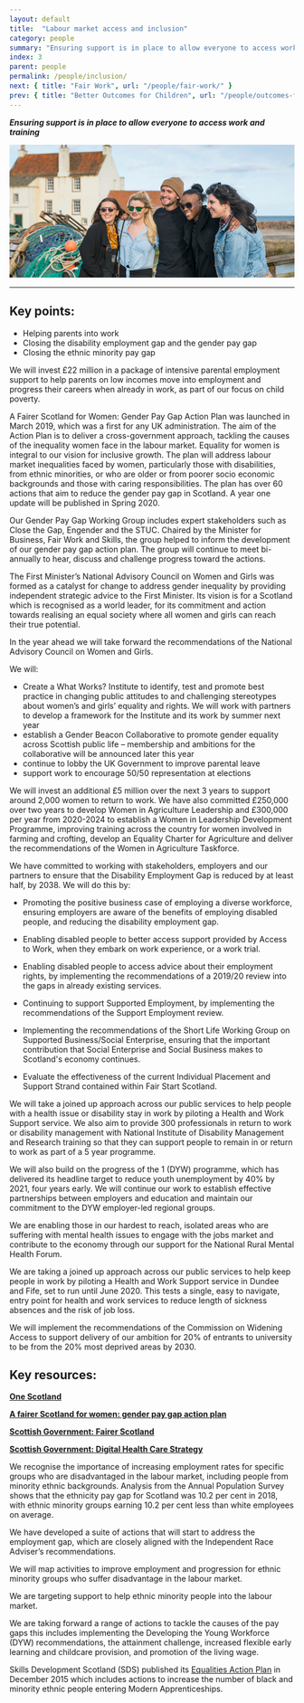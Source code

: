 ```yaml
---
layout: default
title:  "Labour market access and inclusion"
category: people
summary: "Ensuring support is in place to allow everyone to access work and training"
index: 3
parent: people
permalink: /people/inclusion/
next: { title: "Fair Work", url: "/people/fair-work/" }
prev: { title: "Better Outcomes for Children", url: "/people/outcomes-for-children" }
---
```

***Ensuring support is in place to allow everyone to access work and training***

![A photograph of young people grouped for a photograph at an East Neuk fishing village in Fife](/assets/images/pageimages/People.38.jpg)  

---

## Key points:

* Helping parents into work
* Closing the disability employment gap and the gender pay gap
* Closing the ethnic minority pay gap

We will invest £22 million in a package of intensive parental employment support to help parents on low incomes move into employment and progress their careers when already in work, as part of our focus on child poverty.  

A Fairer Scotland for Women: Gender Pay Gap Action Plan was launched in March 2019, which was a first for any UK administration. The aim of the Action Plan is to deliver a cross-government approach, tackling the causes of the inequality women face in the labour market. Equality for women is integral to our vision for inclusive growth. The plan will address labour market inequalities faced by women, particularly those with disabilities, from ethnic minorities, or who are older or from poorer socio economic backgrounds and those with caring responsibilities. The plan has over 60 actions that aim to reduce the gender pay gap in Scotland. A year one update will be published in Spring 2020.  

Our Gender Pay Gap Working Group includes expert stakeholders such as Close the Gap, Engender and the STUC. Chaired by the Minister for Business, Fair Work and Skills, the group helped to inform the development of our gender pay gap action plan. The group will continue to meet bi-annually to hear, discuss and challenge progress toward the actions.

The First Minister’s National Advisory Council on Women and Girls was formed as a catalyst for change to address gender inequality by providing independent strategic advice to the First Minister. Its vision is for a Scotland which is recognised as a world leader, for its commitment and action towards realising an equal society where all women and girls can reach their true potential.

In the year ahead we will take forward the recommendations of the National Advisory Council on Women and Girls.  

We will:

* Create a What Works? Institute to identify, test and promote best practice in changing public attitudes to and challenging stereotypes about women’s and girls’ equality and rights. We will work with partners to develop a framework for the Institute and its work by summer next year
* establish a Gender Beacon Collaborative to promote gender equality across Scottish public life – membership and ambitions for the collaborative will be announced later this year
* continue to lobby the UK Government to improve parental leave
* support work to encourage 50/50 representation at elections

We will invest an additional £5 million over the next 3 years to support around 2,000 women to return to work.  We have also committed £250,000 over two years to develop Women in Agriculture Leadership and  £300,000 per year from 2020-2024 to establish a Women in Leadership Development Programme, improving training across the country for women involved in farming and crofting, develop an Equality  Charter for Agriculture and deliver the recommendations of the Women in Agriculture Taskforce.  

We have committed to working with stakeholders, employers and our partners to ensure that the Disability Employment Gap is reduced by at least half, by 2038.  We will do this by:  

* Promoting the positive business case of employing a diverse workforce, ensuring employers are aware of the benefits of employing disabled people, and reducing the disability employment gap. 

* Enabling disabled people to better access support provided by Access to Work, when they embark on work experience, or a work trial.

* Enabling disabled people to access advice about their employment rights, by implementing the recommendations of a 2019/20 review into the gaps in already existing services.

* Continuing to support Supported Employment, by implementing the recommendations of the Support Employment review.

* Implementing the recommendations of the Short Life Working Group on Supported Business/Social Enterprise, ensuring that the important contribution that Social Enterprise and Social Business makes to Scotland's economy continues.

* Evaluate the effectiveness of the current Individual Placement and Support Strand contained within Fair Start Scotland.  

We will take a joined up approach across our public services to help people with a health issue or disability stay in work by piloting a Health and Work Support service. We also aim to provide 300 professionals in return to work or disability management with National Institute of Disability Management and Research training so that they can support people to remain in or return to work as part of a 5 year programme.  

We will also build on the progress of the 1 (DYW) programme, which has delivered its headline target to reduce youth unemployment by 40% by 2021, four years early. We will continue our work to establish effective partnerships between employers and education and maintain our commitment to the DYW employer-led regional groups.  

We are enabling those in our hardest to reach, isolated areas who are suffering with mental health issues to engage with the jobs market and contribute to the economy through our support for the National Rural Mental Health Forum.  

We are taking a joined up approach across our public services to help keep people in work by piloting a Health and Work Support service in Dundee and Fife, set to run until June 2020. This tests a single, easy to navigate, entry point for health and work services to reduce length of sickness absences and the risk of job loss.  

We will implement the recommendations of the Commission on Widening Access to support delivery of our ambition for 20% of entrants to university to be from the 20% most deprived areas by 2030.  

## Key resources:

**[One Scotland](https://onescotland.org/equality-themes/advisory-council-women-girls/)**  

**[A fairer Scotland for women: gender pay gap action plan](https://www.gov.scot/publications/fairer-scotland-women-gender-pay-gap-action-plan/)**

**[Scottish Government: Fairer Scotland](https://beta.gov.scot/publications/fairer-scotland-action)**  

**[Scottish Government: Digital Health Care Strategy](https://beta.gov.scot/publications/scotlands-digital-health-care-strategy-enabling-connecting-empowering/)**  

We recognise the importance of increasing employment rates for specific groups who are disadvantaged in the labour market, including people from minority ethnic backgrounds. Analysis from the Annual Population Survey shows that the ethnicity pay gap for Scotland was 10.2 per cent in 2018, with ethnic minority groups earning 10.2 per cent less than white employees on average.  

We have developed a suite of actions that will start to address the employment gap, which are closely aligned with the Independent Race Adviser’s recommendations.

We will map activities to improve employment and progression for ethnic minority groups who suffer disadvantage in the labour market.  

We are targeting support to help ethnic minority people into the labour market.  

We are taking forward a range of actions to tackle the causes of the pay gaps this includes implementing the Developing the Young Workforce (DYW) recommendations, the attainment challenge, increased flexible early learning and childcare provision, and promotion of the living wage.

Skills Development Scotland (SDS) published its [Equalities Action Plan](https://www.skillsdevelopmentscotland.co.uk/media/40691/2869_sds_equalities_action_plan_digital_v7.pdf) in December 2015 which includes actions to increase the number of black and minority ethnic people entering Modern Apprenticeships.  
